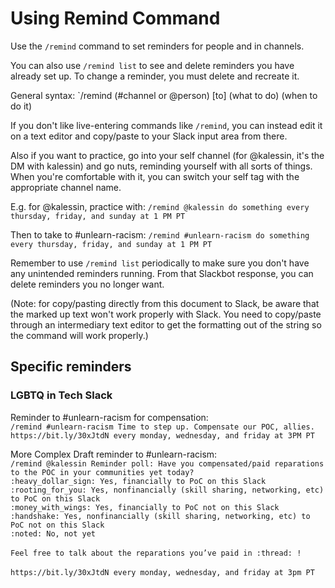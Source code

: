 # Using Remind Command
Use the `/remind` command to set reminders for people and in channels. 

You can also use `/remind list` to see and delete reminders you have already set up. To change a reminder, you must delete and recreate it.

General syntax:
`/remind (#channel or @person) [to] (what to do) (when to do it)

If you don't like live-entering commands like `/remind`, you can instead edit it on a text editor and copy/paste to your Slack input area from there.

Also if you want to practice, go into your self channel (for @kalessin, it's the DM with kalessin) and go nuts, reminding yourself with all sorts of things. When you're comfortable with it, you can switch your self tag with the appropriate channel name.

E.g. for @kalessin, practice with:
`/remind @kalessin do something every thursday, friday, and sunday at 1 PM PT`

Then to take to #unlearn-racism:
`/remind #unlearn-racism do something every thursday, friday, and sunday at 1 PM PT`

Remember to use `/remind list` periodically to make sure you don't have any unintended reminders running. From that Slackbot response, you can delete reminders you no longer want.

(Note: for copy/pasting directly from this document to Slack, be aware that the marked up text won't work properly with Slack. You need to copy/paste through an intermediary text editor to get the formatting out of the string so the command will work properly.)

## Specific reminders
### LGBTQ in Tech Slack
Reminder to #unlearn-racism for compensation:<br />
`/remind #unlearn-racism Time to step up. Compensate our POC, allies. https://bit.ly/30xJtdN every monday, wednesday, and friday at 3PM PT`

More Complex Draft reminder to #unlearn-racism:<br />
`/remind @kalessin Reminder poll: Have you compensated/paid reparations to the POC in your communities yet today?`<br />
`:heavy_dollar_sign: Yes, financially to PoC on this Slack`<br />
`:rooting_for_you: Yes, nonfinancially (skill sharing, networking, etc) to PoC on this Slack`<br />
`:money_with_wings: Yes, financially to PoC not on this Slack`<br />
`:handshake: Yes, nonfinancially (skill sharing, networking, etc) to PoC not on this Slack`<br />
`:noted: No, not yet`<br />
<br />
`Feel free to talk about the reparations you’ve paid in :thread: !`<br />
<br />
`https://bit.ly/30xJtdN every monday, wednesday, and friday at 3pm PT`<br />
